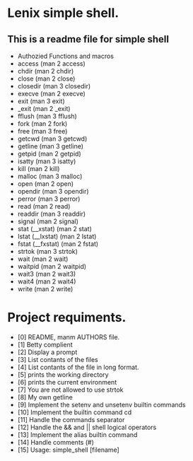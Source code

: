 # Lenix simple shell.
## This is a readme file for simple shell
 * Authozied Functions and macros
 * access (man 2 access)
 * chdir (man 2 chdir)
 * close (man 2 close)
 * closedir (man 3 closedir)
 * execve (man 2 execve)
 * exit (man 3 exit)
 * _exit (man 2 _exit)
 * fflush (man 3 fflush)
 * fork (man 2 fork)
 * free (man 3 free)
 * getcwd (man 3 getcwd)
 * getline (man 3 getline)
 * getpid (man 2 getpid)
 * isatty (man 3 isatty)
 * kill (man 2 kill)
 * malloc (man 3 malloc)
 * open (man 2 open)
 * opendir (man 3 opendir)
 * perror (man 3 perror)
 * read (man 2 read)
 * readdir (man 3 readdir)
 * signal (man 2 signal)
 * stat (__xstat) (man 2 stat)
 * lstat (__lxstat) (man 2 lstat)
 * fstat (__fxstat) (man 2 fstat)
 * strtok (man 3 strtok)
 * wait (man 2 wait)
 * waitpid (man 2 waitpid)
 * wait3 (man 2 wait3)
 * wait4 (man 2 wait4)
 * write (man 2 write)

# Project requiments.
* [0] README, manm AUTHORS file.
* [1] Betty complient
* [2] Display a prompt
* [3] List contants of the files
* [4] List contants of the file in long format.
* [5] prints the working directory
* [6] prints the current environment
* [7] You are not allowed to use strtok
* [8] My own getline
* [9] Implement the setenv and unsetenv builtin commands
* [10] Implement the builtin command cd
* [11] Handle the commands separator
* [12] Handle the && and || shell logical operators
* [13] Implement the alias builtin command
* [14] Handle comments (#)
* [15] Usage: simple_shell [filename]
